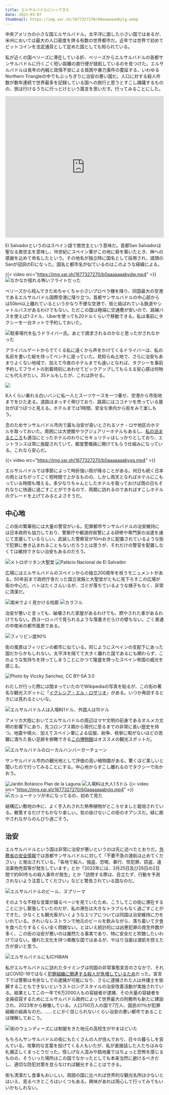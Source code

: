 ```yaml
---
title: エルサルバドルにいってきた
date: 2023-03-07
thumbnail: https://img.xar.sh/1677327270/b0aaaaaaabylg.webp
---
```


中央アメリカの小さな国エルサルバドル。太平洋に面した小さい国ではあるが、米州においては最大の人口密度を誇る有数の世界都市だ。近年では世界で初めてビットコインを法定通貨として定めた国としても知られている。

私が近くの国ベリーズに滞在している折、ベリーズからエルサルバドルの首都サンサルバドルに行くごく短い距離の直行便が就航しているのを見つけた。エルサルバドルは長年の内戦と政情不安による貧困や暴力事件の蔓延する、いわゆるNorthern Triangleの中でもぶっちぎりに治安の悪い国だ。人口に対する殺人件数が数年連続で世界最多を記録している国への旅行と思うとすこし躊躇するものの、旅は行けるうちに行っとけという箴言を思いだす。行ってみることにした。

<iframe src="https://www.google.com/maps/embed?pb=!1m18!1m12!1m3!1d11851411.703599866!2d-94.54673168456641!3d14.438862338349262!2m3!1f0!2f0!3f0!3m2!1i1024!2i768!4f13.1!3m3!1m2!1s0x8f6327a659640657%3A0x6f9a16eb98854832!2z44Ko44Or44K144Or44OQ44OJ44Or!5e0!3m2!1sja!2sjp!4v1677953844133!5m2!1sja!2sjp" width="100%" height="450" style="border:0;" allowfullscreen="" loading="lazy" referrerpolicy="no-referrer-when-downgrade"></iframe>

El Salvadorというのはスペイン語で救世主という意味だ。首都San Salvadorは聖なる救世主を意味し、16世紀にスペイン軍がこの地に砦を築いたとき、神への感謝を込めて命名したという。その地名が独立時に国名として採用され、語頭のSanが冠詞のElになった。国名と都市名が似ているのはこのような経緯による。

{{< video src="https://img.xar.sh/1677327270/b0aaaaaaabydw.mp4" >}}
![なかなか揺れる怖いフライトだった](https://img.xar.sh/1677327270/b0aaaaaaabyeq.webp)

ベリーズから飛んできためちゃくちゃ小さいプロペラ機を降り、同国最大の空港であるエルサルバドル国際空港に降り立つ。首都サンサルバドルの中心部からは50km以上離れているというかなり不便な空港で、街と結ばれている鉄道やシャトルバスがあるわけでもない。ただこの国は極端に交通費が安いので、路線バスを使えば1-2ドル、Uberを使っても20ドルくらいで移動できる。私は事前にタクシーを一台ネットで予約しておいた。

![駐車場代を払うドライバー氏。あとで請求されるのかなと思ったがされなかった](https://img.xar.sh/1677327270/b0aaaaaaabycw.webp)

アライバルゲートからでてくる私に遠くから声をかけてくるドライバーは、私の名前を書いた紙を持ってベンチに座っていた。見知らぬ土地で、さらに治安もあまりよくない地域で、加えて今夜のホテルまでも遠いとなれば、タクシーを事前予約してフライトの到着時刻にあわせてピックアップしてもらえる安心感は何物にも代えがたい。35ドルもしたが、これは許せる。

![](https://img.xar.sh/1677327270/b0aaaaaaabyjw.webp)

8人くらい乗れる白いバンに私一人とスーツケースを一つ乗せ、空港から市街地までをひた走る。道路はまっすぐ伸びており、路肩にはココナツを売っている屋台がぽつぽつと見える。ホテルまでは1時間、安全な車内から街をみて楽しもう。

念のためサンサルバドル市内で最も治安が良いとされるソナ・ロサ地区のホテルを取っておいた。周囲には大使館やラグジュアリーホテルもあるし、[私の泊まるところ](https://www.hotelfotherhouse.com/home.html)も適当にとったホテルのわりにセキュリティはしっかりとしており、エントランスは常に施錠されていて、都度警備員に開けてもらう仕組みになっている。これなら安心だ。

{{< video src="https://img.xar.sh/1677327270/b0aaaaaaabyxg.mp4" >}}

エルサルバドルでは季節によって時折強い雨が降ることがある。何日も続く日本の雨とはちがってごく短時間で上がるものの、しかし雨天となればホテルにこもっている時間も増える。多少なりちゃんとしたホテルを取っておけば雨の日もそれなりに快適に過ごすことができるので、雨期に訪れるのであればすこしホテルのグレードを上げてみるとよさそうだ。

## 中心地

この街の繁華街には大量の警官がいる。犯罪都市サンサルバドルの治安維持には日本政府も協力しており、警察庁や都道府県警による研修や専門家の派遣を通じて支援しているらしい。武装した警察官が10ｍおきに配置されているような街で犯罪に巻き込まれることもないだろうとは思うが、それだけの警官を配置しなくては維持できない治安もあるのだろう。

![メトロポリタン大聖堂](https://img.xar.sh/1677327270/b0aaaaaaabyfa.webp)
![Palácio Nacional de El Salvador](https://img.xar.sh/1677327270/b0aaaaaaabyaw.webp)

広場にはエルサルバドルのスペインからの独立200周年を祝うモニュメントがある。50年前まで政府庁舎だった国立宮殿と大聖堂がともに見下ろすこの広場が街の中心だ。ハトはたくさんいるが、ゴミが落ちているような様子もなく、非常に清潔だ。

![南米でよく見かける柱廊](https://img.xar.sh/1677327270/b0aaaaaaabycq.webp)
![カラフル](https://img.xar.sh/1677327270/b0aaaaaaabygw.webp)

治安が悪いと言っても、破壊された家屋があるわけでも、燃やされた車があるわけでもない。西ヨーロッパで見られるような落書きだらけの壁もない。ごく普通の中南米の都市風景である。

![フィリピン度90%](https://img.xar.sh/1677327270/b0aaaaaaabylg.webp)

街の風景はフィリピンの都市に似ている。同じようにスペインの支配下にあった国だからかもしれない。太平洋を隔てて大きく離れた国であるにも関わらず、このような気持ちを持ってしまうことにかつて隆盛を誇ったスペイン帝国の威光を感じる。

![Photo by Viccky Sanchez, CC BY-SA 3.0](https://upload.wikimedia.org/wikipedia/commons/thumb/6/6f/Altar_Mayor_Iglesia_El_Rosario.JPG/1024px-Altar_Mayor_Iglesia_El_Rosario.JPG)

わたしが行った際には閉まっていたのでWikipediaの写真を貼るが、この街の著名な観光スポットに「[イグレシア・エル・ロザリオ](https://es.wikipedia.org/wiki/Iglesia_del_Rosario_(San_Salvador))」がある。いつか再訪するときには見れるといいな。

![エルサルバドル人は入場料1ドル、外国人は10ドル](https://img.xar.sh/1677327270/b0aaaaaaabykg.webp)

アメリカ大陸においてエルサルバドルの周辺はマヤ文明の前身であるオルメカ文明の影響下にあり、先コロンブス期から現代に至るまでの非常に長い歴史を持つ。地震や噴火、加えてスペイン軍による征服、紛争、枚挙に暇がないほどの苦難に満ちた長い足跡を俯瞰できる[この博物館](https://es.wikipedia.org/wiki/Museo_Nacional_de_Antropolog%C3%ADa_Dr._David_J._Guzm%C3%A1n)はオススメの観光スポットだ。

![エルサルバドルのローカルハンバーガーチェーン](https://img.xar.sh/1677327270/b0aaaaaaabysa.webp)

サンサルバドル市内の観光地として評価の高い植物園がある。驚くほど美しいと聞いたので行ってみることにする。中心地からすこし離れるのでタクシーで向かおう。

![Jardín Botánico Plan de la Laguna](https://img.xar.sh/1677327270/b0aaaaaaabyng.webp)
![入場料は大人1.5ドル](https://img.xar.sh/1677327270/b0aaaaaaabygg.webp)
{{< video src="https://img.xar.sh/1677327270/b0aaaaaaabylq.mp4" >}}
![カシューナッツが木になってるの、初めて見た](https://img.xar.sh/1677327270/b0aaaaaaabyxw.webp)

結構広い敷地の中に、よく手入れされた熱帯植物がところせましと栽培されている。散策するだけでもかなり楽しい。気の抜けないこの街のオアシスだ。緑に癒やされながらのんびり過ごそう。

## 治安

エルサルバドルという国は非常に治安が悪いというのは先に述べたとおりだ。[外務省の安全情報](https://www.anzen.mofa.go.jp/info/pchazardspecificinfo_2023T015.html)では首都サンサルバドルに対して「不要不急の渡航は止めてください」と発出されている。「各地で殺人、強盗、恐喝、暴行、性犯罪、窃盗、違法薬物売買等が発生しています」とか「2022年には、3月25日及び26日の2日間で約80件もの殺人事件が発生」とか「訪問する際は、目立たず、行動を予測されないよう注意してください」などと警告されている国なのだ。

![エルサルバドルのビール、スプリーマ](https://img.xar.sh/1677327270/b0aaaaaaabycg.webp)

そのような不穏な言葉が踊るページを見ていたため、こうしてこの街に滞在することに少し緊張していたのだが、私の滞在は大きなトラブルもなく過ごすことができた。少なくとも観光客がいくようなエリアについては同国は治安維持に力をいれている。きれいなレストランで地元のビールを飲みながら、落ち着いて夕食を食べたりするくらい全く問題ない。とはいえ統計的には凶悪犯罪の発生件数が多く、この街の治安が悪いのは厳然たる事実であり、特に安全だと吹聴したいわけではない。優れた文化を持つ素敵な国ではあるが、やはり当面は渡航を控えた方が良いと思う。

![エルサルバドルにもICHIBAN](https://img.xar.sh/1677327270/b0aaaaaaabyaa.webp)

私がエルサルバドルに訪れたタイミングは同国の非常事態宣言のさなかで、それはCOVID-19ではなく[犯罪組織に関連する殺人が急増しているため](https://www.afpbb.com/articles/-/3397261)だった。宣言下では警察は令状なしでの逮捕が可能になり、さらに逮捕された人は弁護士を依頼することもできないというストロングスタイルの治安改善活動が実施されている。結果としてこの一年で6万2000人もの容疑者が逮捕、その大量の容疑者を全員収容するためにエルサルバドル政府によって世界最大の刑務所も新たに建設され、2023年から稼働している。人口700万人の国で7万人、国民の1％が犯罪組織の組員なのだ。……とにかく信じられないくらい治安の悪い都市であることは理解しておこう。

![街のウェンディーズには制服をきた地元の高校生がやまほどいた](https://img.xar.sh/1677327270/b0aaaaaaabyyg.webp)

もちろんサンサルバドルの街にもたくさんの人が住んでおり、日々の暮らしを営んでいる。攻撃的な言葉を投げてくる人もいたが、私が直接話した人たちはみな礼儀正しくまっとうだった。怪しげな人混みや路地裏ではちょっと恐怖を感じるものの、そういった場所はこの国でなかったとしても本来当然に避けるべきだし、適切な防犯対策を怠らなければ観光することはできる。

街も清潔だし食事もおいしい。周囲の国に比べれば世界的な観光名所は少ないとはいえ、見るべきところはいくつもある。興味があれば用心して行ってみてもいいかもしれない。
